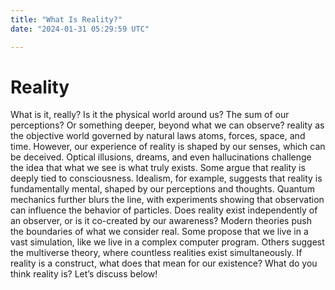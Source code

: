 ```yaml
---
title: "What Is Reality?"
date: "2024-01-31 05:29:59 UTC"

---
```


#  Reality

What is it, really? Is it the physical world around us? The sum of our perceptions? Or something deeper, beyond what we can observe?
reality as the objective world governed by natural laws atoms, forces, space, and time. However, our experience of reality is shaped by our senses, which can be deceived. Optical illusions, dreams, and even hallucinations challenge the idea that what we see is what truly exists. Some argue that reality is deeply tied to consciousness. Idealism, for example, suggests that reality is fundamentally mental, shaped by our perceptions and thoughts. Quantum mechanics further blurs the line, with experiments showing that observation can influence the behavior of particles. Does reality exist independently of an observer, or is it co-created by our awareness?
Modern theories push the boundaries of what we consider real. Some propose that we live in a vast simulation, like we live in a complex computer program. Others suggest the multiverse theory, where countless realities exist simultaneously. If reality is a construct, what does that mean for our existence? What do you think reality is? Let’s discuss below!

